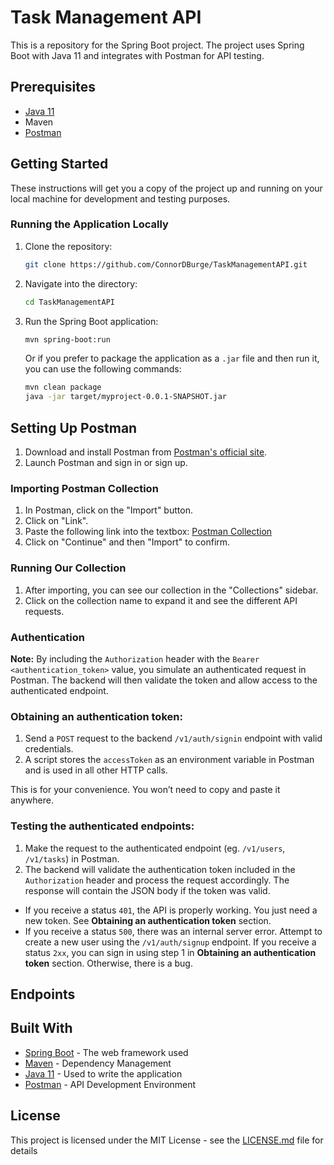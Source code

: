 # Task Management API

This is a repository for the Spring Boot project. The project uses Spring Boot with Java 11 and integrates with Postman for API testing.

## Prerequisites

- [Java 11](https://www.oracle.com/java/technologies/javase-jdk11-downloads.html)
- Maven
- [Postman](https://www.postman.com/downloads/)

## Getting Started

These instructions will get you a copy of the project up and running on your local machine for development and testing purposes.

### Running the Application Locally

1. Clone the repository:

    ```bash
    git clone https://github.com/ConnorDBurge/TaskManagementAPI.git
    ```

2. Navigate into the directory:

    ```bash
    cd TaskManagementAPI
    ```

3. Run the Spring Boot application:

    ```bash
    mvn spring-boot:run
    ```
    
    Or if you prefer to package the application as a `.jar` file and then run it, you can use the following commands:
    
    ```bash
    mvn clean package
    java -jar target/myproject-0.0.1-SNAPSHOT.jar
    ```
## Setting Up Postman

1. Download and install Postman from [Postman's official site](https://www.postman.com/downloads/).
2. Launch Postman and sign in or sign up.

### Importing Postman Collection

1. In Postman, click on the "Import" button.
2. Click on "Link".
3. Paste the following link into the textbox: 
   [Postman Collection](https://github.com/CMSC-495-Group-One/TaskManagementAPI/blob/main/Postman%20Collections/postman-collection.json)
4. Click on "Continue" and then "Import" to confirm.

### Running Our Collection

1. After importing, you can see our collection in the "Collections" sidebar.
2. Click on the collection name to expand it and see the different API requests.

### Authentication

**Note:** By including the `Authorization` header with the `Bearer <authentication_token>` value, you simulate an authenticated request in Postman. The backend will then validate the token and allow access to the authenticated endpoint.

### Obtaining an authentication token:

1. Send a `POST` request to the backend `/v1/auth/signin` endpoint with valid credentials.
2. A script stores the `accessToken` as an environment variable in Postman and is used in all other HTTP calls.

This is for your convenience. You won’t need to copy and paste it anywhere.

### Testing the authenticated endpoints:

1. Make the request to the authenticated endpoint (eg. `/v1/users`, `/v1/tasks`) in Postman.
2. The backend will validate the authentication token included in the `Authorization` header and process the request accordingly. The response will contain the JSON body if the token was valid. 

- If you receive a status `401`, the API is properly working. You just need a new token. See **Obtaining an authentication token** section.
- If you receive a status `500`, there was an internal server error. Attempt to create a new user using the `/v1/auth/signup` endpoint. If you receive a status `2xx`, you can sign in using step 1 in **Obtaining an authentication token** section. Otherwise, there is a bug.

## Endpoints
<!-- ENDPOINTS_START -->
<!-- ENDPOINTS_END -->

## Built With

- [Spring Boot](https://spring.io/projects/spring-boot) - The web framework used
- [Maven](https://maven.apache.org/) - Dependency Management
- [Java 11](https://www.oracle.com/java/technologies/javase-jdk11-downloads.html) - Used to write the application
- [Postman](https://www.getpostman.com/) - API Development Environment

## License

This project is licensed under the MIT License - see the [LICENSE.md](LICENSE.md) file for details

